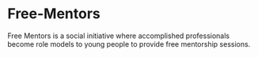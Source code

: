 # Free-Mentors
Free Mentors is a social initiative where accomplished professionals become role models to young people to provide free mentorship sessions. 

